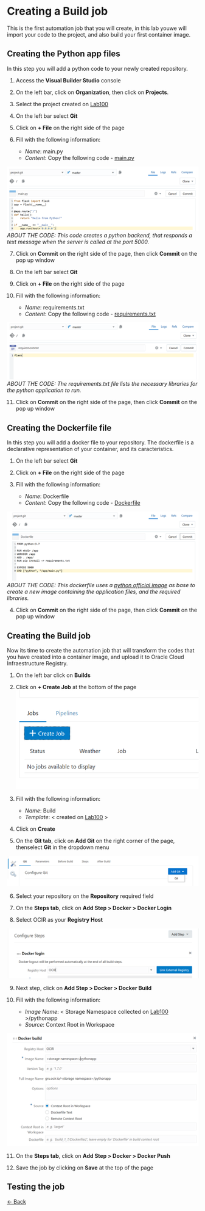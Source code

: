# Creating a Build job

This is the first automation job that you will create, in this lab youwe will import your code to the project, and also build your first container image.

## Creating the Python app files
In this step you will add a python code to your newly created repository.

1. Access the **Visual Builder Studio** console

2. On the left bar, click on **Organization**, then click on **Projects**.

3. Select the project created on [Lab100](../Lab100/Lab100.md)

4. On the left bar select **Git**

5. Click on **+ File** on the right side of the page

6. Fill with the following information:
    - *Name*: main.py
    - *Content*: Copy the following code - [main.py](./src/main.py)

![](./img/Build01.PNG)
_ABOUT THE CODE: This code creates a python backend, that responds a text message when the server is called at the port 5000._

7. Click on **Commit** on the right side of the page, then click **Commit** on the pop up window

8. On the left bar select **Git**

9. Click on **+ File** on the right side of the page

10. Fill with the following information:
    - *Name*: requirements.txt
    - *Content*: Copy the following code - [requirements.txt](./src/requirements.txt)

![](./img/Build02.PNG)
_ABOUT THE CODE: The requirements.txt file lists the necessary libraries for the python application to run._

11. Click on **Commit** on the right side of the page, then click **Commit** on the pop up window

## Creating the Dockerfile file
In this step you will add a docker file to your repository. The dockerfile is a declarative representation of your container, and its caracteristics.

1. On the left bar select **Git**

2. Click on **+ File** on the right side of the page

3. Fill with the following information:
    - *Name*: Dockerfile 
    - *Content*: Copy the following code - [Dockerfile](./src/Dockerfile)

![](./img/Build03.PNG)
_ABOUT THE CODE: This dockerfile uses a [python official image](https://hub.docker.com/_/python) as base to create a new image containing the application files, and the required libraries._

4. Click on **Commit** on the right side of the page, then click **Commit** on the pop up window

## Creating the Build job
Now its time to create the automation job that will transform the codes that you have created into a container image, and upload it to Oracle Cloud Infraestructure Registry.

1. On the left bar click on **Builds**

2. Click on **+ Create Job** at the bottom of the page
![](./img/Build04.PNG)

3. Fill with the following information:
    - *Name*: Build
    - *Template*: < created on [Lab100](../Lab100/Lab100.md) >

4. Click on **Create**

5. On the **Git tab**, click on **Add Git** on the right corner of the page, thenselect **Git** in the dropdown menu

![](./img/Build05.PNG)

6. Select your repository on the **Repository** required field

7. On the **Steps tab**, click on **Add Step > Docker > Docker Login** 

8. Select OCIR as your **Registry Host**

![](./img/Build06.PNG)

9. Next step, click on **Add Step > Docker > Docker Build** 

10. Fill with the following information:
    - *Image Name*: < Storage Namespace collected on [Lab100](../Lab100/Lab100.md) >/pythonapp
    - *Source*: Context Root in Workspace

![](./img/Build07.PNG)

11. On the **Steps tab**, click on **Add Step > Docker > Docker Push** 

12. Save the job by clicking on **Save** at the top of the page


## Testing the job

[<- Back](../README.md)